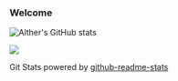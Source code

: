 ### Welcome

![Alther's GitHub stats](https://github-readme-stats.vercel.app/api?username=altherlex&show_icons=true&count_private=true&theme=gruvbox)

![](https://github-readme-stats.vercel.app/api/top-langs/?username=altherlex&layout=compact&langs_count=10&count_private=true&hide=php&theme=gruvbox)




Git Stats powered by [github-readme-stats](https://github.com/anuraghazra/github-readme-stats#github-stats-card)
<!--

https://github-readme-stats.vercel.app/api/top-langs/?username=altherlex&layout=compact&langs_count=10&count_private=true

**altherlex/altherlex** is a ✨ _special_ ✨ repository because its `README.md` (this file) appears on your GitHub profile.

Here are some ideas to get you started:

- 🔭 I’m currently working on ...
- 🌱 I’m currently learning ...
- 👯 I’m looking to collaborate on ...
- 🤔 I’m looking for help with ...
- 💬 Ask me about ...
- 📫 How to reach me: ...
- 😄 Pronouns: ...
- ⚡ Fun fact: ...
-->
